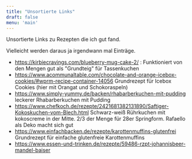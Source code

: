 ```yaml
---
title: "Unsortierte Links"
draft: false
menu: 'main'
---
```


Unsortierte Links zu Rezepten die ich gut fand.

Vielleicht werden daraus ja irgendwann mal Einträge.

- https://kirbiecravings.com/blueberry-mug-cake-2/ : Funktioniert von den Mengen gut als "Grundteig" für Tassenkuchen
- https://www.acommunaltable.com/chocolate-and-orange-icebox-cookies/#wprm-recipe-container-14056 Grundrezept für Icebox Cookies (hier mit Orangat und Schokoraspeln)
- https://www.simply-yummy.de/backen/rhabarberkuchen-mit-pudding leckerer Rhabarberkuchen mit Pudding 
- https://www.chefkoch.de/rezepte/2421681382131890/Saftiger-Kokoskuchen-vom-Blech.html Schwarz-weiß Rührkuchen mit kokoscreme in der Mitte. 2/3 der Menge für 28er Springform. Rafaello als Deko macht sich gut
- https://www.einfachbacken.de/rezepte/karottenmuffins-glutenfrei Grundrezept für einfache glutenfreie Karottenmuffins
- https://www.essen-und-trinken.de/rezepte/59486-rzpt-johannisbeer-mandel-baiser
